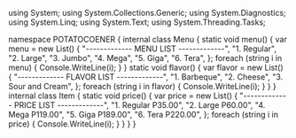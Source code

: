 using System;
using System.Collections.Generic;
using System.Diagnostics;
using System.Linq;
using System.Text;
using System.Threading.Tasks;

namespace POTATOCOENER
{
    internal class Menu
    {
        static void menu()
        {
            var menu = new List<string>()
            {
                "------------- MENU LIST -------------",
                "1. Regular",
                "2. Large",
                "3. Jumbo",
                "4. Mega",
                "5. Giga",
                "6. Tera",
            };
            foreach (string i in menu)
            {
                Console.WriteLine(i);
            }
        }
        static void flavor()
        {
            var flavor = new List<string>()
            {
                "------------- FLAVOR LIST -------------",
                "1. Barbeque",
                "2. Cheese",
                "3. Sour and Cream",
            };
            foreach (string i in flavor)
            {
                Console.WriteLine(i);
            }
        }
    }
    internal class Item
    {
        static void price()
        {
            var price = new List<string>()
            {
                "------------- PRICE LIST -------------",
                "1. Regular                      P35.00",
                "2. Large                        P60.00",
                "4. Mega                        P119.00",
                "5. Giga                        P189.00",
                "6. Tera                        P220.00",
            };
            foreach (string i in price)
            {
                Console.WriteLine(i);
            }
        }
    }
}
